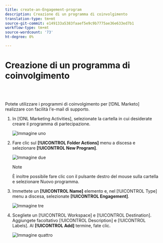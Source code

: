 ```yaml
---
title: create-an-Engagement-program
description: Creazione di un programma di coinvolgimento
translation-type: tm+mt
source-git-commit: e149133a5383faaef5e9c9b7775ae36e633ed7b1
workflow-type: tm+mt
source-wordcount: '73'
ht-degree: 0%

---
```



# Creazione di un programma di coinvolgimento

<br> 

Potete utilizzare i programmi di coinvolgimento per [!DNL Marketo] realizzare con facilità l&#39;e-mail di supporto.

1. In [!DNL Marketing Activities], selezionate la cartella in cui desiderate creare il programma di partecipazione.

   ![Immagine uno](/help/sky/assets/engagement-programs/create-an-engagement-program/create-an-engagement-program-1.png)

1. Fare clic sul **[!UICONTROL Folder Actions]** menu a discesa e selezionare **[!UICONTROL New Program]**.

   ![Immagine due](/help/sky/assets/engagement-programs/create-an-engagement-program/create-an-engagement-program-2.png)

   >[!NOTE]
   >
   >È inoltre possibile fare clic con il pulsante destro del mouse sulla cartella e selezionare Nuovo programma.

1. Immettete un **[!UICONTROL Name]** elemento e, nel [!UICONTROL Type] menu a discesa, selezionate **[!UICONTROL Engagement]**.

   ![Immagine tre](/help/sky/assets/engagement-programs/create-an-engagement-program/create-an-engagement-program-3.png)

1. Scegliete un [!UICONTROL Workspace] e [!UICONTROL Destination]. Aggiungete facoltativo [!UICONTROL Description] e [!UICONTROL Labels]. Al **[!UICONTROL Add]** termine, fate clic.

   ![Immagine quattro](/help/sky/assets/engagement-programs/create-an-engagement-program/create-an-engagement-program-4.png)
